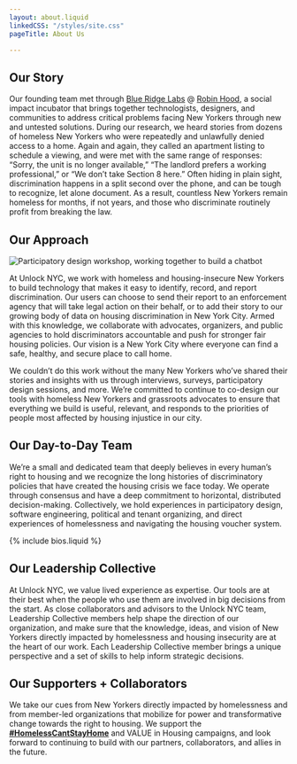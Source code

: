 ```yaml
---
layout: about.liquid
linkedCSS: "/styles/site.css"
pageTitle: About Us

---
```

## Our Story

Our founding team met through [Blue Ridge Labs](https://labs.robinhood.org/ "Blue Ridge Labs") @ [Robin Hood](https://www.robinhood.org/ "Robin Hood"), a social impact incubator that brings together technologists, designers, and communities to address critical problems facing New Yorkers through new and untested solutions. During our research, we heard stories from dozens of homeless New Yorkers who were repeatedly and unlawfully denied access to a home. Again and again, they called an apartment listing to schedule a viewing, and were met with the same range of responses: “Sorry, the unit is no longer available,” “The landlord prefers a working professional,” or “We don’t take Section 8 here.” Often hiding in plain sight, discrimination happens in a split second over the phone, and can be tough to recognize, let alone document. As a result, countless New Yorkers remain homeless for months, if not years, and those who discriminate routinely profit from breaking the law.

## Our Approach

![Participatory design workshop, working together to build a chatbot](https://raw.githubusercontent.com/mab253/unlock-nyc-web/main/uploads/buildbot-1.jpg "Build-A-Bot")

At Unlock NYC, we work with homeless and housing-insecure New Yorkers to build technology that makes it easy to identify, record, and report discrimination. Our users can choose to send their report to an enforcement agency that will take legal action on their behalf, or to add their story to our growing body of data on housing discrimination in New York City. Armed with this knowledge, we collaborate with advocates, organizers, and public agencies to hold discriminators accountable and push for stronger fair housing policies. Our vision is a New York City where everyone can find a safe, healthy, and secure place to call home.

We couldn’t do this work without the many New Yorkers who’ve shared their stories and insights with us through interviews, surveys, participatory design sessions, and more. We’re committed to continue to co-design our tools with homeless New Yorkers and grassroots advocates to ensure that everything we build is useful, relevant, and responds to the priorities of people most affected by housing injustice in our city.

## Our Day-to-Day Team

We’re a small and dedicated team that deeply believes in every human’s right to housing and we recognize the long histories of discriminatory policies that have created the housing crisis we face today. We operate through consensus and have a deep commitment to horizontal, distributed decision-making. Collectively, we hold experiences in participatory design, software engineering, political and tenant organizing, and direct experiences of homelessness and navigating the housing voucher system.

{% include bios.liquid %}

## Our Leadership Collective

At Unlock NYC, we value lived experience as expertise. Our tools are at their best when the people who use them are involved in big decisions from the start. As close collaborators and advisors to the Unlock NYC team, Leadership Collective members help shape the direction of our organization, and make sure that the knowledge, ideas, and vision of New Yorkers directly impacted by homelessness and housing insecurity are at the heart of our work. Each Leadership Collective member brings a unique perspective and a set of skills to help inform strategic decisions.

## Our Supporters + Collaborators

We take our cues from New Yorkers directly impacted by homelessness and from member-led organizations that mobilize for power and transformative change towards the right to housing. We support the [**#HomelessCantStayHome**](https://www.homelesscantstayhome.org/) and VALUE in Housing campaigns, and look forward to continuing to build with our partners, collaborators, and allies in the future.